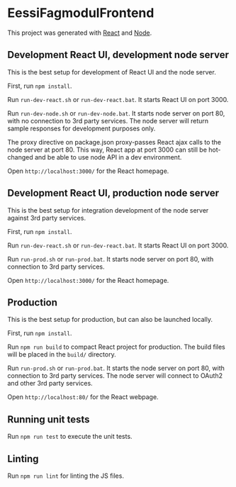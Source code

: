 # EessiFagmodulFrontend

This project was generated with [React](https://reactjs.org) and [Node](https://nodejs.org).

## Development React UI, development node server

This is the best setup for development of React UI and the node server.

First, run `npm install`. 

Run `run-dev-react.sh` or `run-dev-react.bat`. It starts React UI on port 3000.

Run `run-dev-node.sh` or `run-dev-node.bat`. It starts node server on port 80, with no connection to 3rd party services. 
The node server will return sample responses for development purposes only.

The proxy directive on package.json proxy-passes React ajax calls to the node server at port 80.
This way, React app at port 3000 can still be hot-changed and be able to use node API in a dev environment.
 
Open `http://localhost:3000/` for the React homepage.

## Development React UI, production node server

This is the best setup for integration development of the node server against 3rd party services.

First, run `npm install`. 

Run `run-dev-react.sh` or `run-dev-react.bat`. It starts React UI on port 3000.

Run `run-prod.sh` or `run-prod.bat`. It starts node server on port 80, with connection to 3rd party services. 

Open `http://localhost:3000/` for the React homepage.

## Production

This is the best setup for production, but can also be launched locally.

First, run `npm install`. 

Run `npm run build` to compact React project for production. 
The build files will be placed in the `build/` directory.

Run `run-prod.sh` or `run-prod.bat`. It starts the node server on port 80, with connection to 3rd party services. 
The node server will connect to OAuth2 and other 3rd party services.

Open `http://localhost:80/` for the React webpage.

## Running unit tests

Run `npm run test` to execute the unit tests.

## Linting

Run `npm run lint` for linting the JS files.
